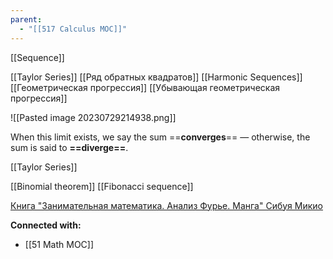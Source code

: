 ```yaml
---
parent:
  - "[[517 Сalculus MOC]]"
---
```

[[Sequence]]

[[Taylor Series]]
[[Ряд обратных квадратов]]
[[Harmonic Sequences]]
[[Геометрическая прогрессия]]
    [[Убывающая геометрическая прогрессия]]

![[Pasted image 20230729214938.png]]

When this limit exists, we say the sum ==**converges**== — otherwise, the sum is said to **==diverge==**.

[[Taylor Series]]



[[Binomial theorem]]
[[Fibonacci sequence]]





[Книга "Занимательная математика. Анализ Фурье. Манга" Сибуя Микио](https://www.ozon.ru/product/zanimatelnaya-matematika-analiz-fure-manga-27711601/)


**Connected with:**
- [[51 Math MOC]]

